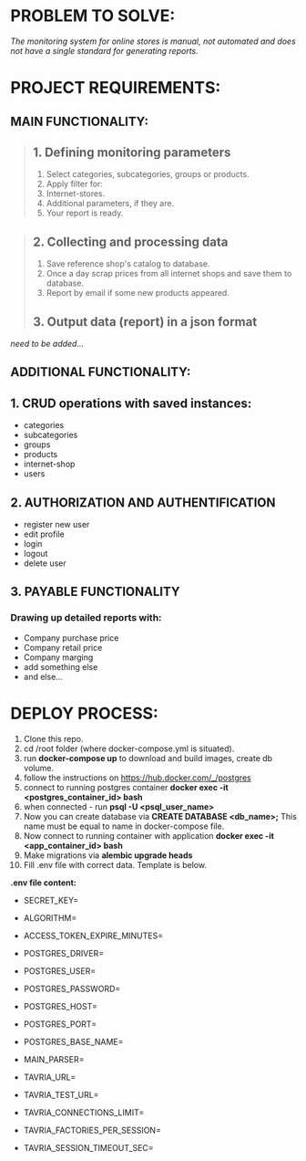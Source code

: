 # PROBLEM TO SOLVE:
*The monitoring system for online stores is manual, not automated and does not have a single standard for generating reports.*


# PROJECT REQUIREMENTS:

## **MAIN FUNCTIONALITY:**
> ## 1. Defining monitoring parameters
> 1. Select categories, subcategories, groups or products.
> 2. Apply filter for:
> 3. Internet-stores.
> 4. Additional parameters, if they are.
> 5. Your report is ready.

> ## 2. Collecting and processing data
> 1. Save reference shop's catalog to database.
> 2. Once a day scrap prices from all internet shops and save them to database.
> 3. Report by email if some new products appeared.
> 
> ## 3. Output data (report) in a json format
*need to be added...*
> 

## **ADDITIONAL FUNCTIONALITY:**

## 1. CRUD operations with saved instances:
 - categories
 - subcategories
 - groups
 - products
 - internet-shop
 - users
 
## 2. AUTHORIZATION AND AUTHENTIFICATION
- register new user
- edit profile
- login
- logout
- delete user

## 3. PAYABLE FUNCTIONALITY
### Drawing up detailed reports with:
- Company purchase price
- Company retail price
- Company marging
- add something else
- and else...


# DEPLOY PROCESS:
1. Clone this repo.
2. cd /root folder (where docker-compose.yml is situated).
3. run **docker-compose up** to download and build images, create db volume.
4. follow the instructions on https://hub.docker.com/_/postgres
5. connect to running postgres container **docker exec -it <postgres_container_id> bash**
6. when connected - run **psql -U <psql_user_name>**
7. Now you can create database via **CREATE DATABASE <db_name>;** This name must be equal to name in docker-compose file.
8. Now connect to running container with application **docker exec -it <app_container_id> bash**
9. Make migrations via **alembic upgrade heads**
10. Fill .env file with correct data. Template is below.

**.env file content:**

- SECRET_KEY=
- ALGORITHM=
- ACCESS_TOKEN_EXPIRE_MINUTES=

- POSTGRES_DRIVER=
- POSTGRES_USER=
- POSTGRES_PASSWORD=
- POSTGRES_HOST=
- POSTGRES_PORT=
- POSTGRES_BASE_NAME=

- MAIN_PARSER=

- TAVRIA_URL=
- TAVRIA_TEST_URL=
- TAVRIA_CONNECTIONS_LIMIT=
- TAVRIA_FACTORIES_PER_SESSION=
- TAVRIA_SESSION_TIMEOUT_SEC=